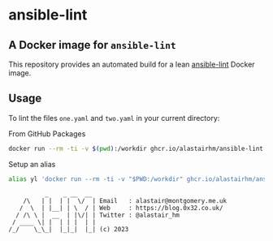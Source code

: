 # ansible-lint

## A Docker image for `ansible-lint`

This repository provides an automated build for a lean [ansible-lint](https://ansible-lint.readthedocs.io/) Docker image.

## Usage

To lint the files `one.yaml` and `two.yaml` in your current directory:

From GitHub Packages

```bash
docker run --rm -ti -v $(pwd):/workdir ghcr.io/alastairhm/ansible-lint ./one.yaml ./two.yaml
```

Setup an alias

```bash
alias yl 'docker run --rm -ti -v "$PWD:/workdir" ghcr.io/alastairhm/ansible-lint'
```

```text
          _    _ __  __ 
    /\   | |  | |  \/  | Email   : alastair@montgomery.me.uk
   /  \  | |__| | \  / | Web     : https://blog.0x32.co.uk/
  / /\ \ |  __  | |\/| | Twitter : @alastair_hm
 / ____ \| |  | | |  | |
/_/    \_\_|  |_|_|  |_| (c) 2023
```
